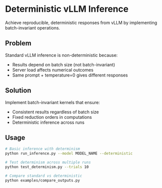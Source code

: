 # Deterministic vLLM Inference

Achieve reproducible, deterministic responses from vLLM by implementing batch-invariant operations.

## Problem

Standard vLLM inference is non-deterministic because:
- Results depend on batch size (not batch-invariant)
- Server load affects numerical outcomes
- Same prompt + temperature=0 gives different responses

## Solution

Implement batch-invariant kernels that ensure:
- Consistent results regardless of batch size
- Fixed reduction orders in computations
- Deterministic inference across runs

## Usage
```bash
# Basic inference with determinism
python run_inference.py --model MODEL_NAME --deterministic

# Test determinism across multiple runs
python test_determinism.py --trials 10

# Compare standard vs deterministic
python examples/compare_outputs.py